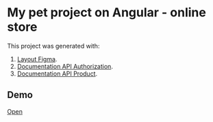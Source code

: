 # My pet project on Angular - online store

This project was generated with:
1. [Layout Figma](https://www.figma.com/file/7itpNsHVP5LPUpK4ENDYkv/Shop?node-id=0%3A1&t=i8nKSaWzeNTqTOnX-0).
2. [Documentation API Authorization](https://fakeapi.platzi.com/en/rest/introduction).
3. [Documentation API Product](https://fakestoreapi.com/).

## Demo

[Open](https://sprutio.beget.com/)
